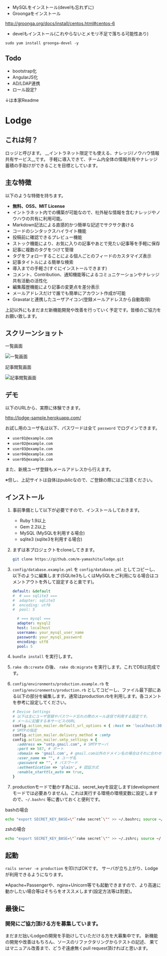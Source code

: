 
- MySQLをインストール(develも忘れずに)
- Groongaをインストール

http://groonga.org/docs/install/centos.html#centos-6

- develもインストール(これやらないとメモリ不足で落ちる可能性あり)

`sudo yum install groonga-devel -y`


## Todo

- bootstrap化
- AngularJS化
- AD/LDAP連携
- ロール設定?


↓は本家Readme

Lodge
=====

## これは何？

ロッジと呼びます。
__イントラネット限定でも使える、ナレッジ/ノウハウ情報共有サービス__です。
手軽に導入できて、チーム内全体の情報共有やナレッジ蓄積の手助けができることを目標としています。

## 主な特徴

以下のような特徴を持ちます。

- **無料、OSS、MIT License**
- イントラネット内での構築が可能なので、社外秘な情報を含むナレッジやノウハウの共有に利用可能。
- Markdown記法による直感的かつ簡単な記述でサクサク書ける
- コードのシンタックスハイライト機能
- 投稿前に確認できるプレビュー機能
- ストック機能により、お気に入りの記事やあとで見たい記事等を手軽に保存
- 記事に複数のタグをつけて管理
- タグをフォローすることによる個人ごとのフィードのカスタマイズ表示
- 記事タイトルによる簡単な検索
- 導入までの手軽さ(すぐにインストールできます)
- コメント、Contribution、通知機能等によるコミュニケーションやナレッジ共有活動の活性化
- 編集履歴機能により記事の変更点を差分表示
- メールアドレスだけで誰でも簡単にアカウント作成が可能
- Gravatarと連携したユーザアイコン(登録メールアドレスから自動取得)

上記以外にもまだまだ新機能開発や改善を行っていく予定です。皆様のご協力をお願い致します。

## スクリーンショット

一覧画面

![一覧画面](./lodge01.png)

記事閲覧画面

![記事閲覧画面](./lodge02.png)

## デモ

以下のURLから、実際に体験できます。

http://lodge-sample.herokuapp.com/

お試し用のユーザ名は以下、パスワードは全て `password` でログインできます。

- `user01@example.com`
- `user02@example.com`
- `user03@example.com`
- `user04@example.com`
- `user05@example.com`

また、新規ユーザ登録もメールアドレスから行えます。

※但し、上記サイトは自体はpublicなので、ご登録の際にはご注意ください。

## インストール

1. 事前準備として以下が必要ですので、インストールしておきます。
    - Ruby 1.9以上
    - Gem 2.2以上
    - MySQL (MySQLを利用する場合)
    - sqlite3 (sqlite3を利用する場合)

1. まずは本プロジェクトをcloneしてきます。

    ```bash
    git clone https://github.com/m-yamashita/lodge.git
    ```

1. `config/database.example.yml` を `config/database.yml` としてコピーし、以下のように編集します(SQLite3もしくはMySQLをご利用になる場合はコメントアウトを外して設定すると楽です)。

    ```yml
    default: &default
    #  # === sqlite3 ===
    #  adapter: sqlite3
    #  encoding: utf8
    #  pool: 5
    
      # === mysql ===
      adapter: mysql2
      host: localhost
      username: your_mysql_user_name
      password: your_mysql_password
      encoding: utf8
      pool: 5
    ```

1. `bundle install` を実行します。
1. `rake db:create` の後、 `rake db:migrate` を実行します。これでDBは完成です。
1. `config/environments/production.example.rb` を `config/environments/production.rb` としてコピーし、ファイル最下部にある以下の部分を編集します。通常はproduction.rbを利用します。各コメントを参考に設定してください。

    ```ruby
    # Devise Settings
    # 以下は主にユーザ登録やパスワード忘れの際のメール送信で利用する設定です。
    # メールに記載する本サービスのURL
    config.action_mailer.default_url_options = { :host => 'localhost:3000' }
    # SMTPの指定
    config.action_mailer.delivery_method = :smtp
    config.action_mailer.smtp_settings = {
      :address => "smtp.gmail.com", # SMTPサーバ
      :port => 587, # ポート
      :domain => 'gmail.com', # gmail.com以外のドメイン名の場合はそれに合わせて変更してください。
      :user_name => "", # ユーザ名
      :password => "", # パスワード
      :authentication => 'plain', # 認証方式
      :enable_starttls_auto => true,
    }
    ```

1. productionモードで動かす為には、secret_keyを設定します(developmentモードでは必要ありません)。これは実行する環境の環境変数に設定しますので、`~/.bashrc` 等に書いておくと便利です。

bashの場合

```bash
echo "export SECRET_KEY_BASE=\"`rake secret`\"" >> ~/.bashrc; source ~/.bashrc
```

zshの場合

```bash
echo "export SECRET_KEY_BASE=\"`rake secret`\"" >> ~/.zshrc; source ~/.zshrc
```

## 起動

`rails server -e production` を叩けばOKです。
サーバが立ち上がり、Lodgeが利用できるようになります。

※Apache+Passengerや、nginx+Unicorn等でも起動できますので、より高速に動かしたい場合等はそちらをオススメします(設定方法等は割愛)。

## 最後に

### 開発にご協力頂ける方を募集しています。

まだまだ拙いLodgeの開発を手助けしていただける方を大募集中です。
新機能の開発や改善はもちろん、ソースのリファクタリングからテストの記述、
果てはマニュアル改善まで、どうぞ遠慮無くpull request頂ければと思います。
